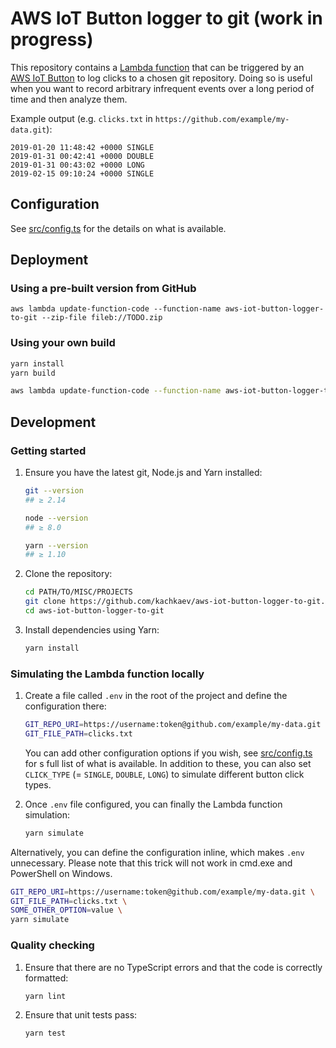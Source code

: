 # AWS IoT Button logger to git (work in progress)

This repository contains a [Lambda function](https://aws.amazon.com/lambda/) that can be triggered by an [AWS IoT Button](https://aws.amazon.com/iotbutton/) to log clicks to a chosen git repository.
Doing so is useful when you want to record arbitrary infrequent events over a long period of time and then analyze them.

Example output (e.g. `clicks.txt` in `https://github.com/example/my-data.git`):

```csv
2019-01-20 11:48:42 +0000 SINGLE
2019-01-31 00:42:41 +0000 DOUBLE
2019-01-31 00:43:02 +0000 LONG
2019-02-15 09:10:24 +0000 SINGLE
```

## Configuration

See [src/config.ts](src/config.ts) for the details on what is available.

## Deployment

### Using a pre-built version from GitHub

```
aws lambda update-function-code --function-name aws-iot-button-logger-to-git --zip-file fileb://TODO.zip
```

### Using your own build

```bash
yarn install
yarn build

aws lambda update-function-code --function-name aws-iot-button-logger-to-git --zip-file fileb://build.zip
```

## Development

### Getting started

1.  Ensure you have the latest git, Node.js and Yarn installed:

    ```bash
    git --version
    ## ≥ 2.14

    node --version
    ## ≥ 8.0

    yarn --version
    ## ≥ 1.10
    ```

1.  Clone the repository:

    ```bash
    cd PATH/TO/MISC/PROJECTS
    git clone https://github.com/kachkaev/aws-iot-button-logger-to-git.git
    cd aws-iot-button-logger-to-git
    ```

1.  Install dependencies using Yarn:

    ```bash
    yarn install
    ```

### Simulating the Lambda function locally

1.  Create a file called `.env` in the root of the project and define the configuration there:

    ```bash
    GIT_REPO_URI=https://username:token@github.com/example/my-data.git
    GIT_FILE_PATH=clicks.txt
    ```

    You can add other configuration options if you wish, see [src/config.ts](src/config.ts) for s full list of what is available.
    In addition to these, you can also set `CLICK_TYPE` (= `SINGLE`, `DOUBLE`, `LONG`) to simulate different button click types.

1.  Once `.env` file configured, you can finally the Lambda function simulation:

    ```bash
    yarn simulate
    ```

Alternatively, you can define the configuration inline, which makes `.env` unnecessary.
Please note that this trick will not work in cmd.exe and PowerShell on Windows.

```bash
GIT_REPO_URI=https://username:token@github.com/example/my-data.git \
GIT_FILE_PATH=clicks.txt \
SOME_OTHER_OPTION=value \
yarn simulate
```

### Quality checking

1.  Ensure that there are no TypeScript errors and that the code is correctly formatted:

    ```bash
    yarn lint
    ```

1.  Ensure that unit tests pass:

    ```bash
    yarn test
    ```
